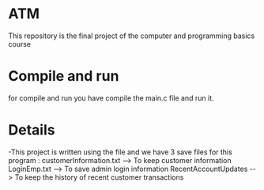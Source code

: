 # ATM
This repository is the final project of the computer and programming basics course

# Compile and run
for compile and run you have compile the main.c file and run it.

# Details
-This project is written using the file and we have 3 save files for this program :
customerInformation.txt --> To keep customer information
LoginEmp.txt --> To save admin login information
RecentAccountUpdates --> To keep the history of recent customer transactions
